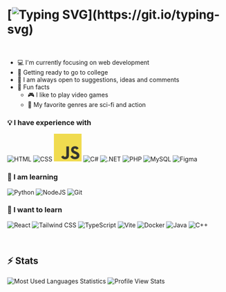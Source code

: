# [![Typing SVG](https://readme-typing-svg.herokuapp.com?font=Fira+Code&size=75&duration=2000&pause=1500&color=F7F7F7&center=true&vCenter=true&random=false&width=1500&height=250&lines=Hi+there!+%F0%9F%91%8B;My+name's+Peter.;Welcome+on+my+profile!)](https://git.io/typing-svg)

<br>

- 💻 I'm currently focusing on web development
- 📝 Getting ready to go to college
- 📢 I am always open to suggestions, ideas and comments
- 🎉 Fun facts
  - 🎮 I like to play video games
  - 🎥 My favorite genres are sci-fi and action

### 💡 I have experience with

![HTML](https://www.vectorlogo.zone/logos/w3_html5/w3_html5-icon.svg)
![CSS](https://www.vectorlogo.zone/logos/w3_css/w3_css-icon.svg)
<img src="https://raw.githubusercontent.com/github/explore/80688e429a7d4ef2fca1e82350fe8e3517d3494d/topics/javascript/javascript.png" alt="JavaScript" height="64">
<img src="https://raw.githubusercontent.com/jmnote/z-icons/master/svg/csharp.svg" alt="C#" height="64">
<img src="https://upload.wikimedia.org/wikipedia/commons/7/7d/Microsoft_.NET_logo.svg" alt=".NET" height="64">
<img src="https://raw.githubusercontent.com/jmnote/z-icons/master/svg/php.svg" alt="PHP" height="64">
![MySQL](https://www.vectorlogo.zone/logos/mysql/mysql-icon.svg)
![Figma](https://www.vectorlogo.zone/logos/figma/figma-icon.svg)

### 📖 I am learning

![Python](https://www.vectorlogo.zone/logos/python/python-icon.svg)
![NodeJS](https://www.vectorlogo.zone/logos/nodejs/nodejs-icon.svg)
![Git](https://www.vectorlogo.zone/logos/git-scm/git-scm-icon.svg)

### 🔎 I want to learn

![React](https://www.vectorlogo.zone/logos/reactjs/reactjs-icon.svg)
![Tailwind CSS](https://www.vectorlogo.zone/logos/tailwindcss/tailwindcss-icon.svg)
![TypeScript](https://www.vectorlogo.zone/logos/typescriptlang/typescriptlang-icon.svg)
<img src="https://upload.wikimedia.org/wikipedia/commons/f/f1/Vitejs-logo.svg" alt="Vite" height="64">
![Docker](https://www.vectorlogo.zone/logos/docker/docker-icon.svg)
![Java](https://www.vectorlogo.zone/logos/java/java-icon.svg)
<img src="https://raw.githubusercontent.com/jmnote/z-icons/master/svg/cpp.svg" alt="C++" height="64">

<br>

## ⚡️ Stats

<picture>
  <source
    srcset="https://github-readme-stats.vercel.app/api/top-langs/?username=petlukdev&layout=compact&theme=dark"
    media="(prefers-color-scheme: dark)"
  />
  <source
    srcset="https://github-readme-stats.vercel.app/api/top-langs/?username=petlukdev&layout=compact"
    media="(prefers-color-scheme: light), (prefers-color-scheme: no-preference)"
  />
  <img src="https://github-readme-stats.vercel.app/api/top-langs/?username=petlukdev&layout=compact" alt="Most Used Languages Statistics"/>
</picture>
<img src="https://komarev.com/ghpvc/?username=petlukdev&style=for-the-badge" alt="Profile View Stats">
